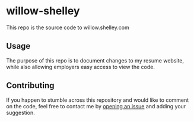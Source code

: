 # willow-shelley

This repo is the source code to willow.shelley.com

## Usage

The purpose of this repo is to document changes to my resume website, while also allowing employers easy access to view the code.

## Contributing

If you happen to stumble across this repository and would like to comment on the code, feel free to contact me by [opening an issue](https://github.com/iamwillow/first-javascript-project/issues/new) and adding your suggestion. 